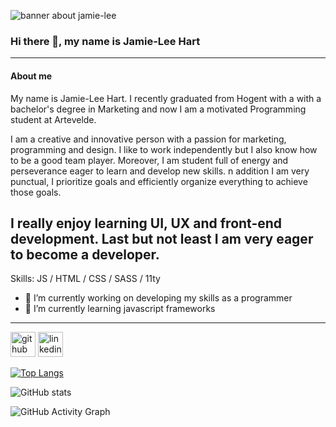 ![banner about jamie-lee ](https://i.postimg.cc/1X76shjq/Banner-github.png)

### Hi there 👋, my name is Jamie-Lee Hart 
---

#### About me 
My name is Jamie-Lee Hart. I recently graduated from Hogent with a with a bachelor's degree in Marketing and now I am a motivated Programming student at Artevelde.

I am a creative and innovative person with a passion for marketing, programming and design. I like to work independently but I also know how to be a good team player. Moreover, I am student full of energy and perseverance eager to learn and develop new skills. n addition I am very punctual, I prioritize goals and efficiently organize everything to achieve those goals.

I really enjoy learning UI, UX and front-end development. Last but not least I am very eager to become a developer.
---

Skills: JS / HTML / CSS / SASS / 11ty 

- 🔭 I’m currently working on developing my skills as a programmer  
- 🌱 I’m currently learning javascript frameworks  

---

[<img src='https://cdn.jsdelivr.net/npm/simple-icons@3.0.1/icons/github.svg' alt='github' height='40'>](https://github.com/pgm-jamihart)  [<img src='https://cdn.jsdelivr.net/npm/simple-icons@3.0.1/icons/linkedin.svg' alt='linkedin' height='40'>](https://www.linkedin.com/in/jamie-lee-hart-272b08100/)  

[![Top Langs](https://github-readme-stats.vercel.app/api/top-langs/?username=pgm-jamihart)](https://github.com/anuraghazra/github-readme-stats)

![GitHub stats](https://github-readme-stats.vercel.app/api?username=pgm-jamihart&show_icons=true)  

![GitHub Activity Graph](https://activity-graph.herokuapp.com/graph?username=pgm-jamihart)  


